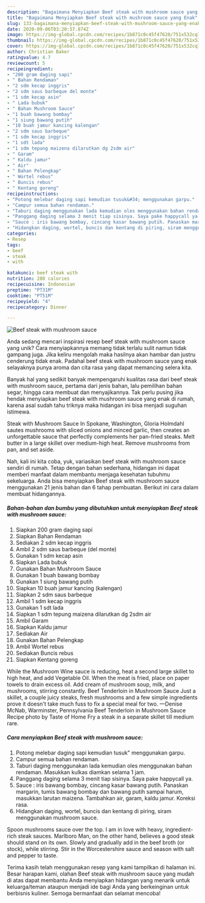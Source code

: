 ```yaml
---
description: "Bagaimana Menyiapkan Beef steak with mushroom sauce yang Enak"
title: "Bagaimana Menyiapkan Beef steak with mushroom sauce yang Enak"
slug: 133-bagaimana-menyiapkan-beef-steak-with-mushroom-sauce-yang-enak
date: 2020-09-06T03:20:57.874Z
image: https://img-global.cpcdn.com/recipes/1b871c0c45f47620/751x532cq70/beef-steak-with-mushroom-sauce-foto-resep-utama.jpg
thumbnail: https://img-global.cpcdn.com/recipes/1b871c0c45f47620/751x532cq70/beef-steak-with-mushroom-sauce-foto-resep-utama.jpg
cover: https://img-global.cpcdn.com/recipes/1b871c0c45f47620/751x532cq70/beef-steak-with-mushroom-sauce-foto-resep-utama.jpg
author: Christian Baker
ratingvalue: 4.7
reviewcount: 5
recipeingredient:
- "200 gram daging sapi"
- " Bahan Rendaman"
- "2 sdm kecap inggris"
- "2 sdm saus barbeque del monte"
- "1 sdm kecap asin"
- " Lada bubuk"
- " Bahan Mushroom Sauce"
- "1 buah bawang bombay"
- "1 siung bawang putih"
- "10 buah jamur kancing kalengan"
- "2 sdm saus barbeque"
- "1 sdm kecap inggris"
- "1 sdt lada"
- "1 sdm tepung maizena dilarutkan dg 2sdm air"
- " Garam"
- " Kaldu jamur"
- " Air"
- " Bahan Pelengkap"
- " Wortel rebus"
- " Buncis rebus"
- " Kentang goreng"
recipeinstructions:
- "Potong melebar daging sapi kemudian tusuk&#34; menggunakan garpu."
- "Campur semua bahan rendaman."
- "Taburi daging menggunakan lada kemudian oles menggunakan bahan rendaman. Masukkan kulkas diamkan selama 1 jam."
- "Panggang daging selama 3 menit tiap sisinya. Saya pake happycall ya."
- "Sauce : iris bawang bombay, cincang kasar bawang putih. Panaskan margarin, tumis bawang bombay dan bawang putih sampai harum, masukkan larutan maizena. Tambahkan air, garam, kaldu jamur. Koreksi rasa."
- "Hidangkan daging, wortel, buncis dan kentang di piring, siram menggunakan mushroom sauce."
categories:
- Resep
tags:
- beef
- steak
- with

katakunci: beef steak with 
nutrition: 288 calories
recipecuisine: Indonesian
preptime: "PT31M"
cooktime: "PT51M"
recipeyield: "4"
recipecategory: Dinner

---
```



![Beef steak with mushroom sauce](https://img-global.cpcdn.com/recipes/1b871c0c45f47620/751x532cq70/beef-steak-with-mushroom-sauce-foto-resep-utama.jpg)

Anda sedang mencari inspirasi resep beef steak with mushroom sauce yang unik? Cara menyiapkannya memang tidak terlalu sulit namun tidak gampang juga. Jika keliru mengolah maka hasilnya akan hambar dan justru cenderung tidak enak. Padahal beef steak with mushroom sauce yang enak selayaknya punya aroma dan cita rasa yang dapat memancing selera kita.

Banyak hal yang sedikit banyak mempengaruhi kualitas rasa dari beef steak with mushroom sauce, pertama dari jenis bahan, lalu pemilihan bahan segar, hingga cara membuat dan menyajikannya. Tak perlu pusing jika hendak menyiapkan beef steak with mushroom sauce yang enak di rumah, karena asal sudah tahu triknya maka hidangan ini bisa menjadi suguhan istimewa.

Steak with Mushroom Sauce In Spokane, Washington, Gloria Holmdahl sautes mushrooms with sliced onions and minced garlic, then creates an unforgettable sauce that perfectly complements her pan-fried steaks. Melt butter in a large skillet over medium-high heat. Remove mushrooms from pan, and set aside.


Nah, kali ini kita coba, yuk, variasikan beef steak with mushroom sauce sendiri di rumah. Tetap dengan bahan sederhana, hidangan ini dapat memberi manfaat dalam membantu menjaga kesehatan tubuhmu sekeluarga. Anda bisa menyiapkan Beef steak with mushroom sauce menggunakan 21 jenis bahan dan 6 tahap pembuatan. Berikut ini cara dalam membuat hidangannya.

<!--inarticleads1-->

##### Bahan-bahan dan bumbu yang dibutuhkan untuk menyiapkan Beef steak with mushroom sauce:

1. Siapkan 200 gram daging sapi
1. Siapkan  Bahan Rendaman
1. Sediakan 2 sdm kecap inggris
1. Ambil 2 sdm saus barbeque (del monte)
1. Gunakan 1 sdm kecap asin
1. Siapkan  Lada bubuk
1. Gunakan  Bahan Mushroom Sauce
1. Gunakan 1 buah bawang bombay
1. Gunakan 1 siung bawang putih
1. Siapkan 10 buah jamur kancing (kalengan)
1. Siapkan 2 sdm saus barbeque
1. Ambil 1 sdm kecap inggris
1. Gunakan 1 sdt lada
1. Siapkan 1 sdm tepung maizena dilarutkan dg 2sdm air
1. Ambil  Garam
1. Siapkan  Kaldu jamur
1. Sediakan  Air
1. Gunakan  Bahan Pelengkap
1. Ambil  Wortel rebus
1. Sediakan  Buncis rebus
1. Siapkan  Kentang goreng


While the Mushroom Wine sauce is reducing, heat a second large skillet to high heat, and add Vegetable Oil. When the meat is fried, place on paper towels to drain excess oil. Add cream of mushroom soup, milk, and mushrooms, stirring constantly. Beef Tenderloin in Mushroom Sauce Just a skillet, a couple juicy steaks, fresh mushrooms and a few simple ingredients prove it doesn&#39;t take much fuss to fix a special meal for two. —Denise McNab, Warminster, Pennsylvania Beef Tenderloin in Mushroom Sauce Recipe photo by Taste of Home Fry a steak in a separate skillet till medium rare. 

<!--inarticleads2-->

##### Cara menyiapkan Beef steak with mushroom sauce:

1. Potong melebar daging sapi kemudian tusuk&#34; menggunakan garpu.
1. Campur semua bahan rendaman.
1. Taburi daging menggunakan lada kemudian oles menggunakan bahan rendaman. Masukkan kulkas diamkan selama 1 jam.
1. Panggang daging selama 3 menit tiap sisinya. Saya pake happycall ya.
1. Sauce : iris bawang bombay, cincang kasar bawang putih. Panaskan margarin, tumis bawang bombay dan bawang putih sampai harum, masukkan larutan maizena. Tambahkan air, garam, kaldu jamur. Koreksi rasa.
1. Hidangkan daging, wortel, buncis dan kentang di piring, siram menggunakan mushroom sauce.


Spoon mushrooms sauce over the top. I am in love with heavy, ingredient-rich steak sauces. Marlboro Man, on the other hand, believes a good steak should stand on its own. Slowly and gradually add in the beef broth (or stock), while stirring. Stir in the Worcestershire sauce and season with salt and pepper to taste. 

Terima kasih telah menggunakan resep yang kami tampilkan di halaman ini. Besar harapan kami, olahan Beef steak with mushroom sauce yang mudah di atas dapat membantu Anda menyiapkan hidangan yang menarik untuk keluarga/teman ataupun menjadi ide bagi Anda yang berkeinginan untuk berbisnis kuliner. Semoga bermanfaat dan selamat mencoba!
